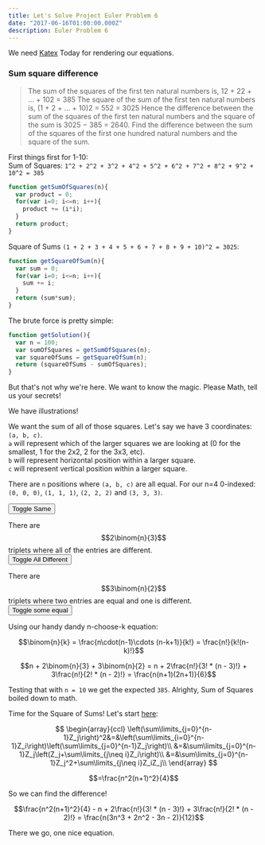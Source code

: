 ```yaml
---
title: Let's Solve Project Euler Problem 6
date: "2017-06-16T01:00:00.000Z"
description: Euler Problem 6
---
```


We need [Katex](https://katex.org//) Today for rendering our equations.

### Sum square difference
>The sum of the squares of the first ten natural numbers is,
12 + 22 + ... + 102 = 385
The square of the sum of the first ten natural numbers is,
(1 + 2 + ... + 10)2 = 552 = 3025
Hence the difference between the sum of the squares of the first ten natural numbers and the square of the sum is 3025 − 385 = 2640.
Find the difference between the sum of the squares of the first one hundred natural numbers and the square of the sum.

First things first for 1-10:<br/>
Sum of Squares: `1^2 + 2^2 + 3^2 + 4^2 + 5^2 + 6^2 + 7^2 + 8^2 + 9^2 + 10^2 = 385`

```javascript
function getSumOfSquares(n){
  var product = 0;
  for(var i=0; i<=n; i++){
    product += (i*i);
  }
  return product;
}
```

Square of Sums `(1 + 2 + 3 + 4 + 5 + 6 + 7 + 8 + 9 + 10)^2 = 3025`:
```javascript
function getSquareOfSum(n){
  var sum = 0;
  for(var i=0; i<=n; i++){
    sum += i;
  }
  return (sum*sum);
}
```

The brute force is pretty simple:

```javascript
function getSolution(){
  var n = 100;
  var sumOfSquares = getSumOfSquares(n);
  var squareOfSums = getSquareOfSum(n);
  return (squareOfSums - sumOfSquares);
}
```

But that's not why we're here. We want to know the magic. Please Math, tell us your secrets!

We have illustrations!

<style>
  .box{
    height: 10px;
    width: 10px;
    display: inline-block;
    border: 1px solid black;
  }

  .row{
    font-size: 0;
    display: block;
  }

  .container:nth-child(2n) .row .box{
    background: blue;
  }

  .box.same{
    background: red !important;
  }

  .box.different{
    background: purple !important;
  }

  .box.someDifferent{
    background: green !important;
  }
</style>

<div id="test"></div>




We want the sum of all of those squares. Let's say we have 3 coordinates: `(a, b, c)`.<br/>
`a` will represent which of the larger squares we are looking at (0 for the smallest, 1 for the 2x2, 2 for the 3x3, etc).<br/>
`b` will represent horizontal position within a larger square.<br/>
`c` will represent vertical position within a larger square.<br/>

<div id="test2"></div>

There are `n` positions where `(a, b, c)` are all equal. For our n=4 0-indexed: `(0, 0, 0)`, `(1, 1, 1)`, `(2, 2, 2)` and `(3, 3, 3)`.<br/>

<button id="toggleSame">Toggle Same</button>

There are $$2\binom{n}{3}$$ triplets where all of the entries are different.<br/>
<button id="toggleAllDifferent">Toggle All Different</button>

There are $$3\binom{n}{2}$$ triplets where two entries are equal and one is different.<br/>
<button id="toggleSomeDifferent">Toggle some equal</button>

Using our handy dandy n-choose-k equation:

$$\binom{n}{k} = \frac{n\cdot(n-1)\cdots (n-k+1)}{k!} = \frac{n!}{k!(n-k)!}$$

$$n + 2\binom{n}{3} + 3\binom{n}{2} = n + 2\frac{n!}{3! * (n - 3)!} + 3\frac{n!}{2! * (n - 2)!} = \frac{n(n+1)(2n+1)}{6}$$

Testing that with `n = 10` we get the expected `385`. Alrighty, Sum of Squares boiled down to math.

Time for the Square of Sums! Let's start [here](https://math.stackexchange.com/a/329357):

$$
\begin{array}{ccl}
\left(\sum\limits_{j=0}^{n-1}Z_j\right)^2&=&\left(\sum\limits_{i=0}^{n-1}Z_i\right)\left(\sum\limits_{j=0}^{n-1}Z_j\right)\\
&=&\sum\limits_{j=0}^{n-1}Z_j\left(Z_j+\sum\limits_{j\neq i}Z_i\right)\\
&=&\sum\limits_{j=0}^{n-1}Z_j^2+\sum\limits_{j\neq i}Z_iZ_j\\
\end{array}
$$

$$=\frac{n^2(n+1)^2}{4}$$

So we can find the difference!

$$\frac{n^2(n+1)^2}{4} - n + 2\frac{n!}{3! * (n - 3)!} + 3\frac{n!}{2! * (n - 2)!} = \frac{n(3n^3 + 2n^2 - 3n - 2)}{12}$$

There we go, one nice equation.

<script>
  function hasClass(target, nameOfClass){
    return (" " + target.className + " ").replace(/[\n\t]/g, " ").indexOf(nameOfClass) > -1;
  }

  function createSquares(n, anchor){
    var target = document.getElementById(anchor);
    for(var a=1; a<=n; a++){
      var newContainer = document.createElement("div");
      newContainer.setAttribute('class', 'container');
      target.append(newContainer);
      for(var b=0; b<a; b++){
        var newRow = document.createElement("div");
        newRow.setAttribute('class', 'row');
        newContainer.append(newRow);      
        for(var c=0; c<a; c++){
          var newBox = document.createElement("div");
          newBox.setAttribute('class', 'box');
          newRow.append(newBox);
        }
      }
    }
  }

  function toggleSquaresSame(n, anchor){
    var target = document.getElementById(anchor);
    for(var a=0; a < n; a++){
      var newContainer = target.children[a];
      for(var b=0; b<=a; b++){
        var newRow = newContainer.children[b];
        for(var c=0; c<=a; c++){
          var newBox = newRow.children[c];
          if(a === b && a === c){
            if(hasClass(newBox, "same"))
              newBox.classList.remove('same');
            else
              newBox.classList.add('same');
          }
        }
      }
    }
  }

  function toggleSomeDifferent(n, anchor){
    var target = document.getElementById(anchor);
    for(var a=0; a < n; a++){
      var newContainer = target.children[a];
      for(var b=0; b<=a; b++){
        var newRow = newContainer.children[b];
        for(var c=0; c<=a; c++){
          var newBox = newRow.children[c];
          if(a === b && a !== c ||
          b === c && b !== a ||
          a === c && a !== b){
            if(hasClass(newBox, "someDifferent"))
              newBox.classList.remove('someDifferent');
            else
              newBox.classList.add('someDifferent');            
          }
        }
      }
    }
  }

  function toggleAllDifferent(n, anchor){
    var target = document.getElementById(anchor);
    for(var a=0; a < n; a++){
      var newContainer = target.children[a];
      for(var b=0; b<=a; b++){
        var newRow = newContainer.children[b];
        for(var c=0; c<=a; c++){
          var newBox = newRow.children[c];
          if(a !== b && a !== c && b !== c){
            if(hasClass(newBox, "different"))
              newBox.classList.remove('different');
            else
              newBox.classList.add('different');
          }
        }
      }
    }
  }

  createSquares(4, "test");
  createSquares(4, "test2");
  document.getElementById("toggleSame").onclick = function(){
    toggleSquaresSame(4, "test2");
  }
  document.getElementById("toggleSomeDifferent").onclick = function(){
    toggleSomeDifferent(4, "test2");
  }

  document.getElementById("toggleAllDifferent").onclick = function(){
    toggleAllDifferent(4, "test2");
  }


</script>
